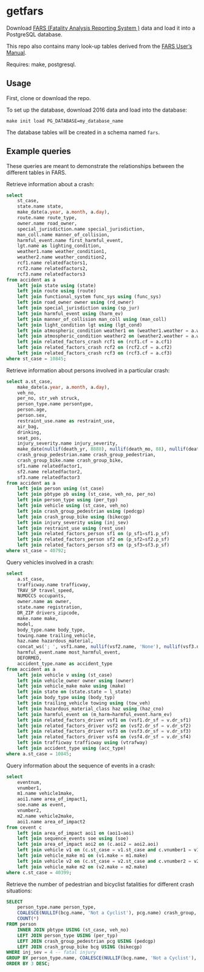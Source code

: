 # getfars

Download [FARS (Fatality Analysis Reporting System )](https://www.nhtsa.gov/research-data/fatality-analysis-reporting-system-fars) data and load it into a PostgreSQL database.

This repo also contains many look-up tables derived from the [FARS User’s Manual](https://crashstats.nhtsa.dot.gov/Api/Public/ViewPublication/812448).

Requires: make, postgresql.

## Usage

First, clone or download the repo.

To set up the database, download 2016 data and load into the database:

````
make init load PG_DATABASE=my_database_name
````

The database tables will be created in a schema named `fars`.

## Example queries

These queries are meant to demonstrate the relationships between the different tables in FARS.

Retrieve information about a crash:
````sql
select
    st_case,
    state.name state,
    make_date(a.year, a.month, a.day),
    route.name route_type,
    owner.name road_owner,
    special_jurisdiction.name special_jurisdiction,
    man_coll.name manner_of_collision,
    harmful_event.name first_harmful_event,
    lgt.name as lighting_condition,
    weather1.name weather_condition1,
    weather2.name weather_condition2,
    rcf1.name relatedfactors1,
    rcf2.name relatedfactors2,
    rcf3.name relatedfactors3
from accident as a
    left join state using (state)
    left join route using (route)
    left join functional_system func_sys using (func_sys)
    left join road_owner owner using (rd_owner)
    left join special_jurisdiction using (sp_jur)
    left join harmful_event using (harm_ev)
    left join manner_of_collision man_coll using (man_coll)
    left join light_condition lgt using (lgt_cond)
    left join atmospheric_condition weather1 on (weather1.weather = a.weather1)
    left join atmospheric_condition weather2 on (weather2.weather = a.weather2)
    left join related_factors_crash rcf1 on (rcf1.cf = a.cf1)
    left join related_factors_crash rcf2 on (rcf2.cf = a.cf2)
    left join related_factors_crash rcf3 on (rcf3.cf = a.cf3)
where st_case = 10845;
````

Retrieve information about persons involved in a particular crash:
````sql
select a.st_case,
    make_date(a.year, a.month, a.day),
    veh_no,
    per_no, str_veh struck,
    person_type.name persontype,
    person.age,
    person.sex,
    restraint_use.name as restraint_use,
    air_bag,
    drinking,
    seat_pos,
    injury_severity.name injury_severity,
    make_date(nullif(death_yr, 8888), nullif(death_mo, 88), nullif(death_da, 88)) death_date,
    crash_group_pedestrian.name crash_group_pedestrian,
    crash_group_bike.name crash_group_bike,
    sf1.name relatedfactor1,
    sf2.name relatedfactor2,
    sf3.name relatedfactor3
from accident as a
    left join person using (st_case)
    left join pbtype pb using (st_case, veh_no, per_no)
    left join person_type using (per_typ)
    left join vehicle using (st_case, veh_no)
    left join crash_group_pedestrian using (pedcgp)
    left join crash_group_bike using (bikecgp)
    left join injury_severity using (inj_sev)
    left join restraint_use using (rest_use)
    left join related_factors_person sf1 on (p_sf1=sf1.p_sf)
    left join related_factors_person sf2 on (p_sf2=sf2.p_sf)
    left join related_factors_person sf3 on (p_sf3=sf3.p_sf)
where st_case = 40792;
````

Query vehicles involved in a crash:
````sql
select
    a.st_case,
    trafficway.name trafficway,
    TRAV_SP travel_speed,
    NUMOCCS occupants,
    owner.name as owner,
    state.name registration,
    DR_ZIP drivers_zipcode,
    make.name make,
    model,
    body_type.name body_type,
    towing.name trailing_vehicle,
    haz.name hazardous_material,
    concat_ws('; ', vsf1.name, nullif(vsf2.name, 'None'), nullif(vsf3.name, 'None'), nullif(vsf4.name, 'None')) driver_related_factors,
    harmful_event.name most_harmful_event,
    DEFORMED,
    accident_type.name as accident_type
from accident as a
    left join vehicle v using (st_case)
    left join vehicle_owner owner using (owner)
    left join vehicle_make make using (make)
    left join state on (state.state = l_state)
    left join body_type using (body_typ)
    left join trailing_vehicle towing using (tow_veh)
    left join hazardous_material_class haz using (haz_cno)
    left join harmful_event on (m_harm=harmful_event.harm_ev)
    left join related_factors_driver vsf1 on (vsf1.dr_sf = v.dr_sf1)
    left join related_factors_driver vsf2 on (vsf2.dr_sf = v.dr_sf2)
    left join related_factors_driver vsf3 on (vsf3.dr_sf = v.dr_sf3)
    left join related_factors_driver vsf4 on (vsf4.dr_sf = v.dr_sf4)
    left join trafficway trafficway using (vtrafway)
    left join accident_type using (acc_type)
where a.st_case = 10845;
````

Query information about the sequence of events in a crash:
````sql
select
    eventnum,
    vnumber1,
    m1.name vehicle1make,
    aoi1.name area_of_impact1,
    soe.name as event,
    vnumber2,
    m2.name vehicle2make,
    aoi1.name area_of_impact2
from cevent c
    left join area_of_impact aoi1 on (aoi1=aoi)
    left join sequence_events soe using (soe)
    left join area_of_impact aoi2 on (c.aoi2 = aoi2.aoi)
    left join vehicle v1 on (c.st_case = v1.st_case and c.vnumber1 = v1.veh_no)
    left join vehicle_make m1 on (v1.make = m1.make)
    left join vehicle v2 on (c.st_case = v2.st_case and c.vnumber2 = v2.veh_no)
    left join vehicle_make m2 on (v2.make = m2.make)
where c.st_case = 40399;
````

Retrieve the number of pedestrian and bicyclist fatalities for different crash situations:
````sql
SELECT
    person_type.name person_type,
    COALESCE(NULLIF(bcg.name, 'Not a Cyclist'), pcg.name) crash_group,
    COUNT(*)
FROM person
    INNER JOIN pbtype USING (st_case, veh_no)
    LEFT JOIN person_type USING (per_typ)
    LEFT JOIN crash_group_pedestrian pcg USING (pedcgp)
    LEFT JOIN crash_group_bike bcg USING (bikecgp)
WHERE inj_sev = 4 -- fatal injury
GROUP BY person_type.name, COALESCE(NULLIF(bcg.name, 'Not a Cyclist'), pcg.name)
ORDER BY 3 DESC;
````